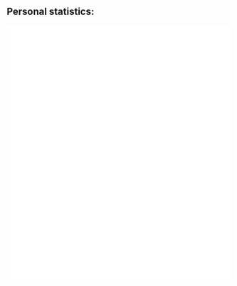 <h2> Personal statistics: </h2>

![Metrics](https://github.com/temirovazat/temirovazat/blob/master/github-metrics.svg)
